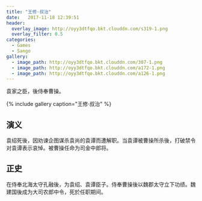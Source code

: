 ```yaml
---
title: "王修·叔治"
date:   2017-11-18 12:39:51
header:
  overlay_image: http://oyy3dtfqo.bkt.clouddn.com/s319-1.png
  overlay_filter: 0.5
categories:
  - Games
  - Sango
gallery:
  - image_path: http://oyy3dtfqo.bkt.clouddn.com/307-1.png
  - image_path: http://oyy3dtfqo.bkt.clouddn.com/a172-1.png
  - image_path: http://oyy3dtfqo.bkt.clouddn.com/a126-1.png
---
```


袁家之臣，後侍奉曹操。

{% include gallery caption="王修·叔治" %}

## 演义

袁绍死後，因劝谏企图谋杀袁尚的袁谭而遭解职。当袁谭被曹操所杀後，打破禁令对袁谭表示哀悼。被曹操任命为司金中郎将。

## 正史

在侍奉北海太守孔融後，为袁绍、袁谭臣子。侍奉曹操後以魏郡太守立下功绩。魏建国後成为大司农郎中令，死於任职期间。